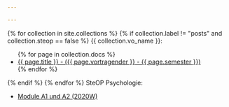 ```yaml
---

---
```


{% for collection in site.collections %}
  {% if collection.label != "posts" and collection.steop == false %}
  {{ collection.vo_name }}:
  <ul>
    {% for page in collection.docs %}
      <li><a href="{{ page.url | relative_url }}">{{ page.title }} - ({{ page.vortragender }} - {{ page.semester }})</a></li>
    {% endfor %}
  </ul>
  {% endif %}
{% endfor %}
SteOP Psychologie:
<ul>
<li><a href="{{ "steop" | relative_url }}">Module A1 und A2 (2020W)</a>
</li>
</ul>
